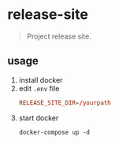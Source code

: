 # release-site
> Project release site.


## usage
1. install docker
2. edit `.env` file
   ```conf
   RELEASE_SITE_DIR=/yourpath
   ```
3. start docker
   ```shell
   docker-compose up -d
   ```
